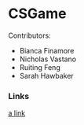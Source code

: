 # CSGame
Contributors:
  - Bianca Finamore
  - Nicholas Vastano
  - Ruiting Feng 
  - Sarah Hawbaker 
  
### Links
[a link](https://docs.google.com/presentation/d/1ZJPMp0EIzVfZzgaIYLT_cMUBAL23h9_Wp2J-S3kOb6I/edit?usp=sharing)
